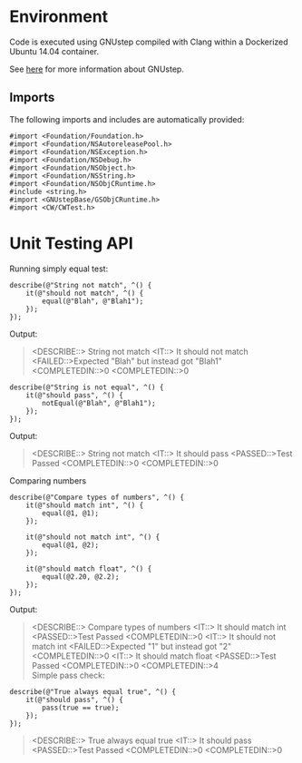 # Environment

Code is executed using GNUstep compiled with Clang within a Dockerized Ubuntu 14.04 container.

See [here](http://wiki.gnustep.org/index.php/ObjC2_FAQ) for more information about GNUstep.

## Imports

The following imports and includes are automatically provided:

```
#import <Foundation/Foundation.h>
#import <Foundation/NSAutoreleasePool.h>
#import <Foundation/NSException.h>
#import <Foundation/NSDebug.h>
#import <Foundation/NSObject.h>
#import <Foundation/NSString.h>
#import <Foundation/NSObjCRuntime.h>
#include <string.h>
#import <GNUstepBase/GSObjCRuntime.h>
#import <CW/CWTest.h>
``` 

# Unit Testing API

Running simply equal test:

```
describe(@"String not match", ^() {
    it(@"should not match", ^() {
        equal(@"Blah", @"Blah1");
    });
});
```

Output:
>\<DESCRIBE::> String not match
 \<IT::> It should not match
 \<FAILED::>Expected "Blah" but instead got "Blah1"
 \<COMPLETEDIN::>0
 \<COMPLETEDIN::>0

```
describe(@"String is not equal", ^() {
    it(@"should pass", ^() {
        notEqual(@"Blah", @"Blah1");
    });
});
```

Output:
>\<DESCRIBE::> String not match
 \<IT::> It should pass
 \<PASSED::>Test Passed
 \<COMPLETEDIN::>0
 \<COMPLETEDIN::>0

Comparing numbers

```
describe(@"Compare types of numbers", ^() {
    it(@"should match int", ^() {
        equal(@1, @1);
    });
    
    it(@"should not match int", ^() {
        equal(@1, @2);
    });
    
    it(@"should match float", ^() {
        equal(@2.20, @2.2);
    });
});
```

Output:
>\<DESCRIBE::> Compare types of numbers
 \<IT::> It should match int
 \<PASSED::>Test Passed
 \<COMPLETEDIN::>0
 \<IT::> It should not match int
 \<FAILED::>Expected "1" but instead got "2"
 \<COMPLETEDIN::>0
 \<IT::> It should match float
 \<PASSED::>Test Passed
 \<COMPLETEDIN::>0
 \<COMPLETEDIN::>4
\
Simple pass check:

```
describe(@"True always equal true", ^() {
    it(@"should pass", ^() {
        pass(true == true);
    });
});
```

>\<DESCRIBE::> True always equal true
 \<IT::> It should pass
 \<PASSED::>Test Passed
 \<COMPLETEDIN::>0
 \<COMPLETEDIN::>0